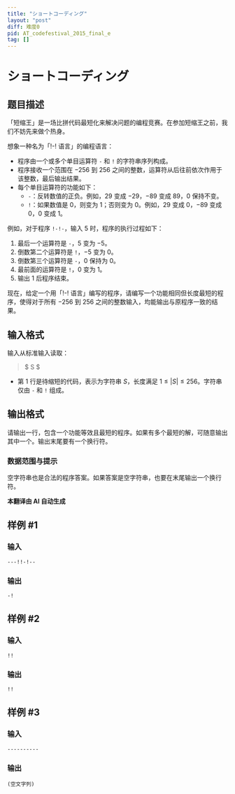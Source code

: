 ```yaml
---
title: "ショートコーディング"
layout: "post"
diff: 难度0
pid: AT_codefestival_2015_final_e
tag: []
---
```


# ショートコーディング

## 题目描述

「短缩王」是一场比拼代码最短化来解决问题的编程竞赛。在参加短缩王之前，我们不妨先来做个热身。

想象一种名为「!-! 语言」的编程语言：

- 程序由一个或多个单目运算符 `-` 和 `!` 的字符串序列构成。
- 程序接收一个范围在 $-256$ 到 $256$ 之间的整数，运算符从后往前依次作用于该整数，最后输出结果。
- 每个单目运算符的功能如下：
  - `-`：反转数值的正负。例如，$29$ 变成 $-29$，$-89$ 变成 $89$，$0$ 保持不变。
  - `!`：如果数值是 $0$，则变为 $1$；否则变为 $0$。例如，$29$ 变成 $0$，$-89$ 变成 $0$，$0$ 变成 $1$。

例如，对于程序 `!-!-`，输入 $5$ 时，程序的执行过程如下：

1. 最后一个运算符是 `-`，$5$ 变为 $-5$。
2. 倒数第二个运算符是 `!`，$-5$ 变为 $0$。
3. 倒数第三个运算符是 `-`，$0$ 保持为 $0$。
4. 最前面的运算符是 `!`，$0$ 变为 $1$。
5. 输出 $1$ 后程序结束。

现在，给定一个用「!-! 语言」编写的程序，请编写一个功能相同但长度最短的程序，使得对于所有 $-256$ 到 $256$ 之间的整数输入，均能输出与原程序一致的结果。

## 输入格式

输入从标准输入读取：

> $ S $

- 第 $1$ 行是待缩短的代码，表示为字符串 $S$，长度满足 $1 \leq |S| \leq 256$。字符串仅由 `-` 和 `!` 组成。

## 输出格式

请输出一行，包含一个功能等效且最短的程序。如果有多个最短的解，可随意输出其中一个。输出末尾要有一个换行符。

### 数据范围与提示

空字符串也是合法的程序答案。如果答案是空字符串，也要在末尾输出一个换行符。

 **本翻译由 AI 自动生成**

## 样例 #1

### 输入

```
---!!-!--
```

### 输出

```
-!
```

## 样例 #2

### 输入

```
!!
```

### 输出

```
!!
```

## 样例 #3

### 输入

```
----------
```

### 输出

```
(空文字列)
```

